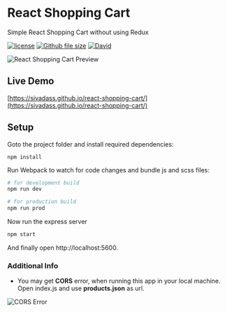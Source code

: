# React Shopping Cart
Simple React Shopping Cart without using Redux

[![license](https://img.shields.io/github/license/mashape/apistatus.svg)](https://github.com/sivadass/react-shopping-cart) [![Github file size](https://img.shields.io/github/size/webcaetano/craft/build/phaser-craft.min.js.svg)](https://github.com/sivadass/react-shopping-cart) [![David](https://img.shields.io/david/expressjs/express.svg)](https://github.com/sivadass/react-shopping-cart)

![React Shopping Cart Preview](https://res.cloudinary.com/sivadass/image/upload/v1494752103/gifs/react-shopping-cart.gif)

## Live Demo
[https://sivadass.github.io/react-shopping-cart/](https://sivadass.github.io/react-shopping-cart/)

## Setup

Goto the project folder and install required dependencies:
```
npm install
```

Run Webpack to watch for code changes and bundle js and scss files:
```bash
# for development build
npm run dev

# for production build
npm run prod
```

Now run the express server
```bash
npm start
```

And finally open http://localhost:5600.


### Additional Info
* You may get **CORS** error, when running this app in your local machine. Open index.js and use **products.json** as url.

![CORS Error](https://res.cloudinary.com/sivadass/image/upload/v1495422162/screen-shots/url.png)
